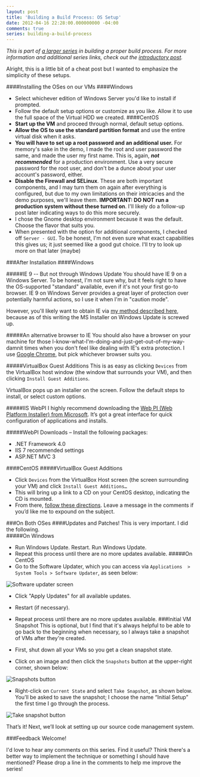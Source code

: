 ```yaml
---
layout: post
title: 'Building a Build Process: OS Setup'
date: 2012-04-16 22:28:00.000000000 -04:00
comments: true
series: building-a-build-process
---
```

*This is part of [a larger series](http://skwordpresstoghost.azurewebsites.net/search/label/building%20a%20build%20process) in building a proper build process. For more information and additional series links, check out the [introductory post](http://skwordpresstoghost.azurewebsites.net/?p=951).*  

Alright, this is a little bit of a cheat post but I wanted to emphasize the simplicity of these setups. 

####Installing the OSes on our VMs
####Windows
* Select whichever edition of Windows Server you'd like to install if prompted.  
* Follow the default setup options or customize as you like. Allow it to use the full space of the Virtual HDD we created.
####CentOS
* **Start up the VM** and proceed through normal, default setup options.
* **Allow the OS to use the standard partition format** and use the entire virtual disk when it asks.
* **You will have to set up a root password and an additional user.** For memory's sake in the demo, I made the root and user password the same, and made the user my first name. This is, again, ***not recommended*** for a production environment. Use a very secure password for the root user, and don't be a dunce about your user account's password, either.
* **Disable the Firewall and SELinux**. These are both important components, and I may turn them on again after everything is configured, but due to my own limitations on their intricacies and the demo purposes, we'll leave them. **IMPORTANT: DO NOT** **run a production system without these turned on**. I'll likely do a follow-up post later indicating ways to do this more securely.
* I chose the Gnome desktop environment because it was the default. Choose the flavor that suits you. 
* When presented with the option for additional components, I checked off `Server - GUI`. To be honest, I'm not even sure what exact capabilities this gives us; it just seemed like a good gut choice. I'll try to look up more on that later (maybe)

###After Installation
####Windows

#####IE 9 -- But not through Windows Update
You should have IE 9 on a Windows Server. To be honest, I'm not sure why, but it feels right to have the OS-supported "standard" available, even if it's not your first go-to browser. IE 9 on Windows Server provides a great layer of protection over potentially harmful actions, so I use it when I'm in "caution mode". 

However, you'll likely want to obtain IE via [my method described here](http://skwordpresstoghost.azurewebsites.net/?p=651), because as of this writing the MS Installer on Windows Update is screwed up.  

#####An alternative browser to IE
You should also have a browser on your machine for those I-know-what-I'm-doing-and-just-get-out-of-my-way-damnit times when you don't feel like dealing with IE's extra protection. I use [Google Chrome](http://google.com/chrome), but pick whichever browser suits you.  


#####VirtualBox Guest Additions
This is as easy as clicking `Devices` from the VirtualBox host window (the window that surrounds your VM), and then clicking `Install Guest Additions`. 

VirtualBox pops up an installer on the screen. Follow the default steps to install, or select custom options.

#####IIS WebPI
I highly recommend downloading the [Web PI (Web Platform Installer) from Microsoft](http://www.iis.net/webpi). It’s got a great interface for quick configuration of applications and installs.

#####WebPI Downloads – Install the following packages:
* .NET Framework 4.0  
* IIS 7 recommended settings  
* ASP.NET MVC 3

####CentOS
#####VirtualBox Guest Additions
* Click `Devices` from the VirtualBox Host screen (the screen surrounding your VM) and click `Install Guest Additions…`
* This will bring up a link to a CD on your CentOS desktop, indicating the CD is mounted.
* From there, [follow these directions](https://forums.virtualbox.org/viewtopic.php?t=4960). Leave a message in the comments if you’d like me to expound on the subject.

###On Both OSes
####Updates and Patches!
This is very important. I did the following.  
#####On Windows
* Run Windows Update. Restart. Run Windows Update.  
* Repeat this process until there are no more updates available.
#####On CentOS
* Go to the Software Updater, which you can access via `Applications  > System Tools > Software Updater`, as seen below:

![Software updater screen]({{site.post-images}}/05-CentOS-Updates.png)

* Click "Apply Updates" for all available updates.  
* Restart (if necessary).  
* Repeat process until there are no more updates available.
###Initial VM Snapshot
This is optional, but I find that it's always helpful to be able to go back to the beginning when necessary, so I always take a snapshot of VMs after they're created.  

* First, shut down all your VMs so you get a clean snapshot state.
* Click on an image and then click the `Snapshots` button at the upper-right corner, shown below:

![Snapshots button]({{site.post-images}}/07-252520-252520Details-252520and-252520Snapshots_thumb.png)


* Right-click on `Current State` and select `Take Snapshot`, as shown below. You’ll be asked to save the snapshot; I choose the name “Initial Setup” the first time I go through the process.

![Take snapshot button]({{site.post-images}}/08-252520-252520Take-252520Snapshot_thumb-25255B1-25255D.png)

That’s it! Next, we’ll look at setting up our source code management system.

###Feedback Welcome!

I'd love to hear any comments on this series. Find it useful? Think there's a better way to implement the technique or something I should have mentioned? Please drop a line in the comments to help me improve the series!
